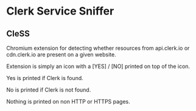 # Clerk Service Sniffer
## CleSS

Chromium extension for detecting whether resources from api.clerk.io or cdn.clerk.io are present on a given website.

Extension is simply an icon with a [YES] / [NO] printed on top of the icon.

Yes is printed if Clerk is found.

No is printed if Clerk is not found.

Nothing is printed on non HTTP or HTTPS pages.
